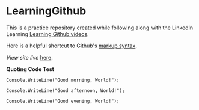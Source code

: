 # LearningGithub
This is a practice repository created while following along with the LinkedIn Learning [Learning Github videos](https://www.linkedin.com/learning/learning-github-18719601).

Here is a helpful shortcut to Github's [markup syntax](https://docs.github.com/en/get-started/writing-on-github/getting-started-with-writing-and-formatting-on-github/basic-writing-and-formatting-syntax).

*View site live* [here](https://snholmes.github.io/LearningGithub/).

**Quoting Code Test**

```
Console.WriteLine("Good morning, World!");

Console.WriteLine("Good afternoon, World!");

Console.WriteLine("Good evening, World!");
```
